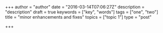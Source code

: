 +++
author = "author"
date = "2016-03-14T07:06:27Z"
description = "description"
draft = true
keywords = ["key", "words"]
tags = ["one", "two"]
title = "minor enhancements and fixes"
topics = ["topic 1"]
type = "post"

+++

